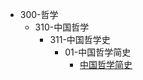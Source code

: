 
* 300-哲学
  * 310-中国哲学
    * 311-中国哲学史
      * 01-中国哲学简史
        * [中国哲学简史](300-哲学/310-中国哲学/311-中国哲学史/01-中国哲学简史/中国哲学简史.md)

